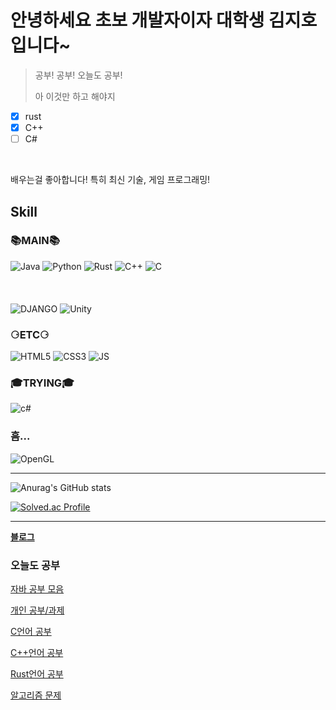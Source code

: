# 안녕하세요 초보 개발자이자 대학생 김지호입니다~
> 공부! 공부! 오늘도 공부!
>
> 아 이것만 하고 해야지


- [x] rust
- [x] C++
- [ ] C#

<br>

배우는걸 좋아합니다!
특히 최신 기술, 게임 프로그래밍!
## Skill

### 📚**MAIN**📚

![Java](https://img.shields.io/badge/Java-007396.svg?&style=for-the-badge&logo=Java&logoColor=white)
![Python](https://img.shields.io/badge/Python-3776AB.svg?&style=for-the-badge&logo=Python&logoColor=white)
![Rust](https://img.shields.io/badge/Rust-000000.svg?&style=for-the-badge&logo=Rust&logoColor=#white)
![C++](https://img.shields.io/badge/C++-00599C.svg?&style=for-the-badge&logo=c%2B%2B&logoColor=white)
![C](https://img.shields.io/badge/C-A8B9CC.svg?&style=for-the-badge&logo=C&logoColor=white)
<br><br>
<br><br>
![DJANGO](https://img.shields.io/badge/Django-092E20.svg?&style=for-the-badge&logo=Django&logoColor=white)
![Unity](https://img.shields.io/badge/Unity-FFFFFF.svg?&style=for-the-badge&logo=Unity&logoColor=black)


### ⚆ETC⚆
![HTML5](https://img.shields.io/badge/HTML-E34F26.svg?&style=for-the-badge&logo=HTML5&logoColor=white)
![CSS3](https://img.shields.io/badge/CSS-1572B6.svg?&style=for-the-badge&logo=CSS3&logoColor=white)
![JS](https://img.shields.io/badge/JS-F7DF1E.svg?&style=for-the-badge&logo=JavaScript&logoColor=white)


### 🎓TRYING🎓
![c#](https://img.shields.io/badge/C%23-99CC00.svg?&style=for-the-badge&logo=Csharp&logoColor=white)


### 흠...
![OpenGL](https://img.shields.io/badge/OpenGL-5586A4.svg?&style=for-the-badge&logo=OpenGL&logoColor=white)

<hr>

![Anurag's GitHub stats](https://github-readme-stats.vercel.app/api?username=CHOUMnote&show_icons=true&theme=default)
<!-- [![Top Langs](https://github-readme-stats.vercel.app/api/top-langs/?username=CHOUMnote&layout=compact)](https://github.com/anuraghazra/github-readme-stats) -->
[![Solved.ac Profile](http://mazassumnida.wtf/api/v2/generate_badge?boj=rlawlgh1028)](https://solved.ac/rlawlgh1028/) 



<hr>

[**블로그**](https://choumnote.github.io/)



### 오늘도 공부


[자바 공부 모음](https://github.com/CHOUMnote/java_ex)

[개인 공부/과제](https://github.com/CHOUMnote/study_lib)

[C언어 공부](https://github.com/CHOUMnote/CLangEducation)

[C++언어 공부](https://github.com/CHOUMnote/CppStudy)

[Rust언어 공부](https://github.com/CHOUMnote/RustStudy)

[알고리즘 문제](https://github.com/CHOUMnote/Baekjoon)
